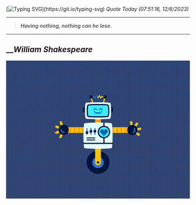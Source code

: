 [![Typing SVG](https://readme-typing-svg.herokuapp.com?font=Press+Start+2P&color=C2F784&size=35&width=900&height=100&lines=Hello+World%2C+I'm+Hung+!)](https://git.io/typing-svg) 
_Quote Today (07:51:16, 12/6/2023)_
___
>**_Having nothing, nothing can he lose._**
___

## __**_William Shakespeare_**

![RobotDance](src/assets/images/robot-dancing-dribble.gif?style=center)
